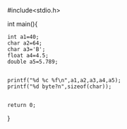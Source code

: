 #include<stdio.h>

int main(){
	
	int a1=40;
	char a2=64;
	char a3='B';
	float a4=4.5;
	double a5=5.789;
	
	
	printf("%d %c %f\n",a1,a2,a3,a4,a5);
	printf("%d byte?n",sizeof(char));
	
	
	return 0;
	
}
